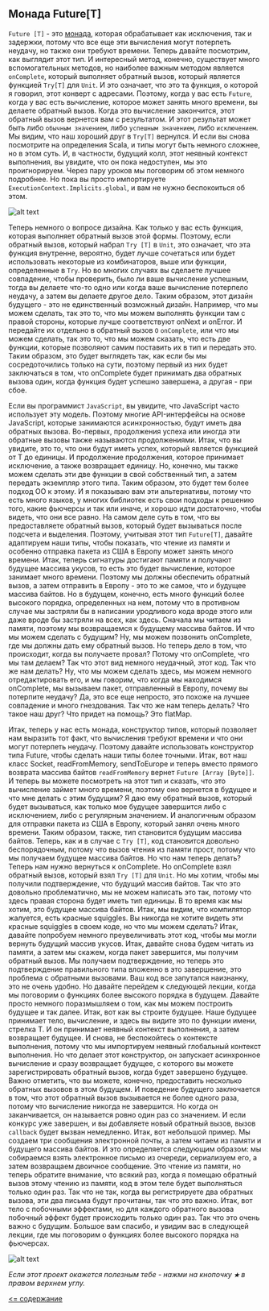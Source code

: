 ## Монада Future[T]

`Future [T]` - это [монада](https://ru.wikipedia.org/wiki/Монада_(программирование)), которая обрабатывает как исключения, так и задержки,
потому что все еще эти вычисления могут потерпеть неудачу, но также они требуют времени. 
Теперь давайте посмотрим, как выглядит этот тип. И интересный метод, конечно, 
существует много вспомогательных методов, но наиболее важным методом является `onComplete`, который выполняет обратный 
вызов, который является функцией `Try[T]` для `Unit`. И это означает, что это та функция, о которой я говорил, этот 
конверт с адресами. Поэтому, когда у вас есть `Future`, когда у вас есть вычисление, которое может занять много времени, вы 
делаете обратный вызов. 
Когда это вычисление закончится, этот обратный вызов вернется вам с результатом. И этот результат может быть 
либо `обычным значением`, либо `успешным значением`, либо `исключением`. 
Мы видим, что наш хороший друг в `Try[T]` вернулся. И если вы снова посмотрите на определения Scala, и типы 
могут быть немного сложнее, но в этом суть. И, в частности, будущий колл, этот неявный контекст выполнения, вы увидите, 
что он пока недоступен, мы это проигнорируем. Через пару уроков мы поговорим об этом немного подробнее. Но пока вы просто 
импортируете `ExecutionContext.Implicits.global`, и вам не нужно беспокоиться об этом.

![alt text](https://github.com/steklopod/Timely-Effects/blob/master/src/main/resources/images/Future.png "Future")

Теперь немного о вопросе дизайна. Как только у вас есть функция, которая выполняет обратный вызов этой формы. Поэтому, 
если обратный вызов, который набрал `Try [T]` в `Unit`, это означает, что эта функция внутренне, вероятно, будет лучше сочетаться 
или будет использовать некоторые из комбинаторов, выше или функции, определенные в `Try`. Но во многих случаях вы сделаете 
лучшее совпадение, чтобы проверить, было ли ваше вычисление успешным, тогда вы делаете что-то одно или когда ваше вычисление 
потерпело неудачу, а затем вы делаете другое дело. Таким образом, этот дизайн будущего - это не единственный возможный 
дизайн. Например, что мы можем сделать, так это то, что мы можем выполнять функции там с правой стороны, которые лучше 
соответствуют onNext и onError. И передайте их отдельно в обратный вызов `O` `onComplete`, или что мы можем сделать, так это 
то, что мы можем сказать, что есть две функции, которые позволяют самим поставить их в тип и передать это. Таким образом, 
это будет выглядеть так, как если бы мы сосредоточились только на сути, поэтому первый из них будет заключаться в том, что 
onComplete будет принимать два обратных вызова один, когда функция будет успешно завершена, а другая - при сбое.


Если вы программист `JavaScript`, вы увидите, что JavaScript часто использует эту модель. Поэтому многие API-интерфейсы на 
основе JavaScript, которые занимаются асинхронностью, будут иметь два обратных вызова. Во-первых, продолжения успеха или 
иногда эти обратные вызовы также называются продолжениями. Итак, что вы увидите, это то, что они будут иметь успех, который 
является функцией от T до единицы. И продолжение продолжения, которое принимает исключение, а также возвращает единицу.
Но, конечно, мы также можем сделать эти две функции в свой собственный тип, а затем передать экземпляр этого типа. Таким 
образом, это будет тем более подход OO к этому. И я показываю вам эти альтернативы, потому что есть много языков, у многих
 библиотек есть свои подходы к решению того, какие фьючерсы и так или иначе, и хорошо идти достаточно, чтобы видеть, что
 они все равно. На самом деле суть в том, что вы предоставляете обратный вызов, который будет вызываться после подсчета
 и выделения. Поэтому, учитывая этот тип `Future[T]`, давайте адаптируем наши типы, чтобы показать, что чтение из памяти
 и особенно отправка пакета из США в Европу может занять много времени. Итак, теперь сигнатуры достигают памяти и 
получают будущее массива укусов, то есть это будет вычисление, которое занимает много времени. Поэтому мы должны 
обеспечить обратный вызов, а затем отправить в Европу - это то же самое, что и будущее массива байтов. Но в будущем, 
конечно, есть много функций более высокого порядка, определенных на нем, потому что в противном случае мы застряли бы
 в написании уродливого кода вроде этого или даже вроде бы застряли на всех, как здесь. Сначала мы читаем из памяти,
 поэтому мы возвращаемся к будущему массива байтов. И что мы можем сделать с будущим? Ну, мы можем позвонить onComplete,
 где мы должны дать ему обратный вызов. Но теперь дело в том, что происходит, когда вы получаете провал? Потому 
что onComplete, что мы там делаем? Так что этот вид немного неудачный, этот код.
 Так что же нам делать? Ну, что мы можем сделать здесь, мы можем немного отредактировать его, и мы говорим, что когда мы находимся onComplete, мы вызываем пакет, отправленный в Европу, почему вы потерпите неудачу? Да, это все еще непросто, это похоже на лучшее совпадение и много гнездования. Так что же нам теперь делать? Что такое наш друг? Что придет на помощь? Это flatMap.

Итак, теперь у нас есть монада, конструктор типов, который позволяет нам выразить тот факт, что вычисления требуют времени 
и что они могут потерпеть неудачу. Поэтому давайте использовать конструктор типа Future, чтобы сделать наши типы более 
точными. Итак, вот наш класс Socket, readFromMemory, sendToEurope и теперь вместо прямого возврата массива байтов 
`readFromMemory` вернет `Future [Array [Byte]]`. И теперь вы можете посмотреть на этот тип и сказать, что это вычисление 
займет много времени, поэтому оно вернется в будущее и что мне делать с этим будущим? Я даю ему обратный вызов, который 
будет вызываться, как только мое будущее завершится либо с исключением, либо с регулярным значением. И аналогичным 
образом для отправки пакета из США в Европу, который занял очень много времени. Таким образом, также, тип становится 
будущим массива байтов.
Теперь, как и в случае с `Try [T]`, код становится довольно беспорядочным, потому что вызов чтения из памяти прост, 
потому что мы получаем будущее массива байтов. Но что нам теперь делать? Теперь нам нужно вернуться к onComplete.
Но onComplete взял обратный вызов, который взял `Try [T]` для `Unit`. Но мы хотим, чтобы мы получили подтверждение, 
что будущий массив байтов. Так что это довольно проблематично, мы не можем написать это так, потому что здесь правая 
сторона будет иметь тип единицы. В то время как мы хотим, это будущее массива байтов. Итак, мы видим, что компилятор 
жалуется, есть красные squiggles. Вы никогда не хотите видеть эти красные squiggles в своем коде, но что мы можем 
сделать? Итак, давайте попробуем немного преувеличивать этот код, чтобы мы могли вернуть будущий массив укусов. Итак, 
давайте снова будем читать из памяти, а затем мы скажем, когда пакет завершится, мы получим обратный вызов. Мы получаем 
подтверждение, но теперь это подтверждение правильного типа вложенно в это завершение, это проблема с обратными вызовами. 
Ваш код все запутался наизнанку, это не очень удобно. Но давайте перейдем к следующей лекции, когда мы поговорим о 
функциях более высокого порядка в будущем. Давайте просто немного поразмышляем о том, как мы можем построить будущее и 
так далее. Итак, вот как вы строите будущее. Наше будущее принимает тело, вычисление, и здесь вы видите это по функции 
имени, стрелка Т. И он принимает неявный контекст выполнения, а затем возвращает будущее. И снова, не беспокойтесь о 
контексте выполнения, потому что мы импортируем неявный глобальный контекст выполнения. Но что делает этот конструктор, 
он запускает асинхронное вычисление и сразу возвращает будущее, с которого вы можете зарегистрировать обратный вызов, 
когда будет завершено будущее. Важно отметить, что вы можете, конечно, предоставить несколько обратных вызовов в этом будущем.
И поведение будущего заключается в том, что этот обратный вызов вызывается не более одного раза, потому что вычисление 
никогда не завершится. Но когда он заканчивается, он называется ровно один раз со значением.
И если конкурс уже завершен, и вы добавляете новый обратный вызов, вызов `callback` будет вызван немедленно. Итак, вот 
небольшой пример. Мы создаем три сообщения электронной почты, а затем читаем из памяти и будущего массива байтов. И это 
определяется следующим образом: мы собираемся взять электронное письмо из очереди, сериализуем его, а затем возвращаем 
двоичное сообщение. Это чтение из памяти, но теперь обратите внимание, что всякий раз, когда я помещаю обратный вызов 
этому чтению из памяти, код в этом теле будет выполняться только один раз. Так что не так, когда вы регистрируете два 
обратных вызова, эти два письма будут прочитаны, так что это важно. Итак, вот тело с побочными эффектами, но для каждого 
обратного вызова побочный эффект будет происходить только один раз. Так что это очень важно с будущим.
Большое вам спасибо, и увидим вас в следующей лекции, где мы поговорим о функциях более высокого порядка на фьючерсах.

![alt text](https://github.com/steklopod/Timely-Effects/blob/master/src/main/resources/images/future-thread.jpg "Future 2")


_Если этот проект окажется полезным тебе - нажми на кнопочку **`★`** в правом верхнем углу._


[<= содержание](https://github.com/steklopod/Timely-Effects/blob/master/readme.md)
